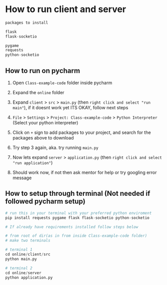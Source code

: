 # How to run client and server

```python
packages to install

flask
flask-socketio

pygame
requests
python-socketio
```

## How to run on pycharm

1. Open `Class-example-code` folder inside pycharm

2. Expand the `online` folder

3. Expand `client` > `src` > `main.py` (then `right click and select "run main"`), if it doesnt work yet ITS OKAY, follow next steps

4. `File` > `Settings` > `Project: Class-example-code` > `Python Interpreter` (Select your python interpreter)

5. Click on `+` sign to add packages to your project, and search for the packages above to download

6. Try step 3 again, aka. try running `main.py`

7. Now lets expand `server` > `application.py` (then `right click and select "run application"`)

8. Should work now, if not then ask mentor for help or try googling error message

## How to setup through terminal (Not needed if followed pycharm setup)

```python
# run this in your terminal with your preferred python enviroment
pip install requests pygame flask flask-socketio python-socketio

# If already have requirements installed follow steps below

# from root of dir(as in from inside Class-example-code folder)
# make two terminals

# terminal 1
cd online/client/src
python main.py

# terminal 2
cd online/server
python application.py
```
